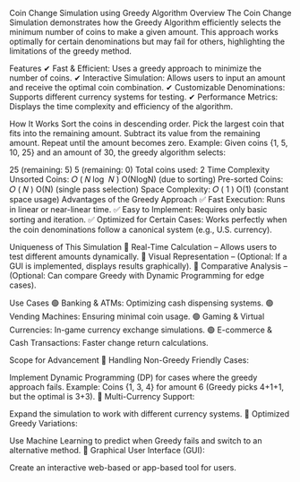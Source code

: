 Coin Change Simulation using Greedy Algorithm
Overview
The Coin Change Simulation demonstrates how the Greedy Algorithm efficiently selects the minimum number of coins to make a given amount. This approach works optimally for certain denominations but may fail for others, highlighting the limitations of the greedy method.

Features
✔ Fast & Efficient: Uses a greedy approach to minimize the number of coins.
✔ Interactive Simulation: Allows users to input an amount and receive the optimal coin combination.
✔ Customizable Denominations: Supports different currency systems for testing.
✔ Performance Metrics: Displays the time complexity and efficiency of the algorithm.

How It Works
Sort the coins in descending order.
Pick the largest coin that fits into the remaining amount.
Subtract its value from the remaining amount.
Repeat until the amount becomes zero.
Example:
Given coins {1, 5, 10, 25} and an amount of 30, the greedy algorithm selects:

25 (remaining: 5)
5 (remaining: 0)
Total coins used: 2
Time Complexity
Unsorted Coins: 
𝑂
(
𝑁
log
⁡
𝑁
)
O(NlogN) (due to sorting)
Pre-sorted Coins: 
𝑂
(
𝑁
)
O(N) (single pass selection)
Space Complexity: 
𝑂
(
1
)
O(1) (constant space usage)
Advantages of the Greedy Approach
✅ Fast Execution: Runs in linear or near-linear time.
✅ Easy to Implement: Requires only basic sorting and iteration.
✅ Optimized for Certain Cases: Works perfectly when the coin denominations follow a canonical system (e.g., U.S. currency).

Uniqueness of This Simulation
🔹 Real-Time Calculation – Allows users to test different amounts dynamically.
🔹 Visual Representation – (Optional: If a GUI is implemented, displays results graphically).
🔹 Comparative Analysis – (Optional: Can compare Greedy with Dynamic Programming for edge cases).

Use Cases
🟢 Banking & ATMs: Optimizing cash dispensing systems.
🟢 Vending Machines: Ensuring minimal coin usage.
🟢 Gaming & Virtual Currencies: In-game currency exchange simulations.
🟢 E-commerce & Cash Transactions: Faster change return calculations.

Scope for Advancement
🚀 Handling Non-Greedy Friendly Cases:

Implement Dynamic Programming (DP) for cases where the greedy approach fails.
Example: Coins {1, 3, 4} for amount 6 (Greedy picks 4+1+1, but the optimal is 3+3).
🚀 Multi-Currency Support:

Expand the simulation to work with different currency systems.
🚀 Optimized Greedy Variations:

Use Machine Learning to predict when Greedy fails and switch to an alternative method.
🚀 Graphical User Interface (GUI):

Create an interactive web-based or app-based tool for users.

